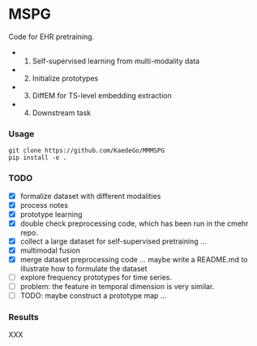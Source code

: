 # MSPG

Code for EHR pretraining.

- 1. Self-supervised learning from multi-modality data
- 2. Initialize prototypes
- 3. DiffEM for TS-level embedding extraction
- 4. Downstream task


### Usage 
```
git clone https://github.com/KaedeGo/MMMSPG
pip install -e .
```

### TODO

- [x] formalize dataset with different modalities
- [x] process notes
- [x] prototype learning
- [x] double check preprocessing code, which has been run in the cmehr repo.
- [x] collect a large dataset for self-supervised pretraining ...
- [x] multimodal fusion
- [x] merge dataset preprocessing code ... maybe write a README.md to illustrate how to formulate the dataset 
- [ ] explore frequency prototypes for time series.
- [ ] problem: the feature in temporal dimension is very similar.
- [ ] TODO: maybe construct a prototype map ...

### Results
XXX